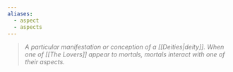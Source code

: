 ```yaml
---
aliases:
  - aspect
  - aspects
---
```

> <span style="color:rgb(125, 125, 125)">*A particular manifestation or conception of a [[Deities|deity]]. When one of [[The Lovers]] appear to mortals, mortals interact with one of their aspects.* </span> 